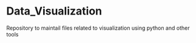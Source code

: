 # Data_Visualization
Repository to maintail files related to visualization using python and other tools
